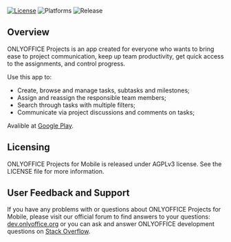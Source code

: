 [![License](https://img.shields.io/badge/License-GNU%20AGPL%20V3-green.svg?style=flat)](https://www.gnu.org/licenses/agpl-3.0.en.html) ![Platforms](https://img.shields.io/badge/Platforms-Android-lightgrey.svg)
![Release](https://img.shields.io/badge/Release-v1.0-blue.svg?style=flat)
## Overview

ONLYOFFICE Projects is an app created for everyone who wants to bring ease to project communication, keep up team productivity, get quick access to the assignments, and control progress.

Use this app to:
* Create, browse and manage tasks, subtasks and milestones;
* Assign and reassign the responsible team members;
* Search through tasks with multiple filters;
* Communicate via project discussions and comments on tasks;

Avalible at [Google Play](https://play.google.com/store/apps/details?id=com.onlyoffice.projects).

## Licensing
ONLYOFFICE Projects for Mobile is released under AGPLv3 license. See the LICENSE file for more information.
## User Feedback and Support

If you have any problems with or questions about ONLYOFFICE Projects for Mobile, please visit our official forum to find answers to your questions: [dev.onlyoffice.org][1] or you can ask and answer ONLYOFFICE development questions on [Stack Overflow][2].

  [1]: http://dev.onlyoffice.org
  [2]: http://stackoverflow.com/questions/tagged/onlyoffice